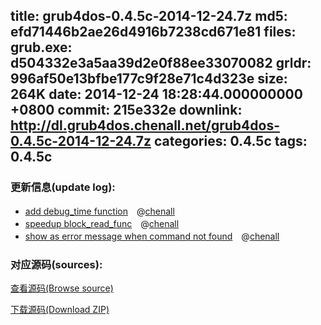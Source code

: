 title: grub4dos-0.4.5c-2014-12-24.7z
md5: efd71446b2ae26d4916b7238cd671e81
files:
  grub.exe: d504332e3a5aa39d2e0f88ee33070082
  grldr: 996af50e13bfbe177c9f28e71c4d323e
size: 264K
date: 2014-12-24 18:28:44.000000000 +0800
commit: 215e332e
downlink: http://dl.grub4dos.chenall.net/grub4dos-0.4.5c-2014-12-24.7z
categories: 0.4.5c
tags: 0.4.5c
---


### 更新信息(update log):
  * [add debug_time function](https://github.com/chenall/grub4dos/commit/7480f729abdd217b0cdc9872ac5f67bd6ec21a20)　@[chenall](https://github.com/chenall)
  * [speedup block_read_func](https://github.com/chenall/grub4dos/commit/756d924cb61f861773ab793181f777ab4495ae8e)　@[chenall](https://github.com/chenall)
  * [show as error message when command not found](https://github.com/chenall/grub4dos/commit/215e332e4f3022fb130bf4a57008014e5d2db0a0)　@[chenall](https://github.com/chenall)

### 对应源码(sources):
  [查看源码(Browse source)](https://github.com/chenall/grub4dos/tree/215e332e4f3022fb130bf4a57008014e5d2db0a0)

  [下载源码(Download ZIP)](https://github.com/chenall/grub4dos/archive/215e332e4f3022fb130bf4a57008014e5d2db0a0.zip)
